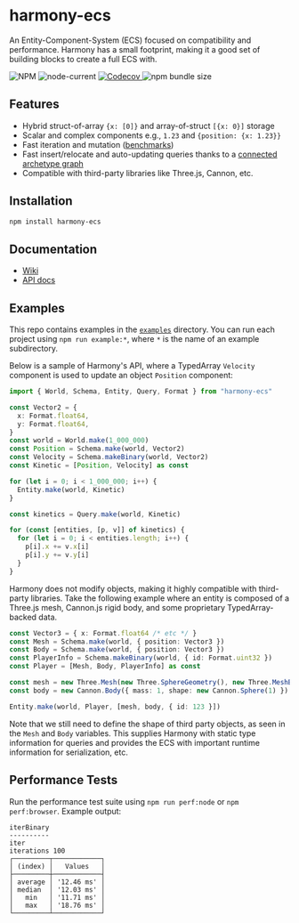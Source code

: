 # harmony-ecs

An Entity-Component-System (ECS) focused on compatibility and performance. Harmony has a small footprint, making it a good set of building blocks to create a full ECS with.

<img alt="NPM" src="https://img.shields.io/npm/l/harmony-ecs?style=flat-square">
<img alt="node-current" src="https://img.shields.io/node/v/harmony-ecs?style=flat-square">
<a href="https://codecov.io/gh/3mcd/harmony-ecs">
  <img alt="Codecov" src="https://img.shields.io/codecov/c/github/3mcd/harmony-ecs?style=flat-square">
</a>
<img alt="npm bundle size" src="https://img.shields.io/bundlephobia/min/harmony-ecs?style=flat-square">

## Features

- Hybrid struct-of-array `{x: [0]}` and array-of-struct `[{x: 0}]` storage
- Scalar and complex components e.g., `1.23` and `{position: {x: 1.23}}`
- Fast iteration and mutation ([benchmarks](https://github.com/3mcd/ecs-benchmark/tree/harmony-ecs))
- Fast insert/relocate and auto-updating queries thanks to a [connected archetype graph](./graph.png)
- Compatible with third-party libraries like Three.js, Cannon, etc.

## Installation

```sh
npm install harmony-ecs
```

## Documentation

- [Wiki](https://github.com/3mcd/harmony-ecs/wiki)
- [API docs](https://3mcd.github.io/harmony-ecs)

## Examples

This repo contains examples in the [`examples`](./examples) directory. You can run each project using `npm run example:*`, where `*` is the name of an example subdirectory.

Below is a sample of Harmony's API, where a TypedArray `Velocity` component is used to update an object `Position` component:

```ts
import { World, Schema, Entity, Query, Format } from "harmony-ecs"

const Vector2 = {
  x: Format.float64,
  y: Format.float64,
}
const world = World.make(1_000_000)
const Position = Schema.make(world, Vector2)
const Velocity = Schema.makeBinary(world, Vector2)
const Kinetic = [Position, Velocity] as const

for (let i = 0; i < 1_000_000; i++) {
  Entity.make(world, Kinetic)
}

const kinetics = Query.make(world, Kinetic)

for (const [entities, [p, v]] of kinetics) {
  for (let i = 0; i < entities.length; i++) {
    p[i].x += v.x[i]
    p[i].y += v.y[i]
  }
}
```

Harmony does not modify objects, making it highly compatible with third-party libraries. Take the following example where an entity is composed of a Three.js mesh, Cannon.js rigid body, and some proprietary TypedArray-backed data.

```ts
const Vector3 = { x: Format.float64 /* etc */ }
const Mesh = Schema.make(world, { position: Vector3 })
const Body = Schema.make(world, { position: Vector3 })
const PlayerInfo = Schema.makeBinary(world, { id: Format.uint32 })
const Player = [Mesh, Body, PlayerInfo] as const

const mesh = new Three.Mesh(new Three.SphereGeometry(), new Three.MeshBasicMaterial())
const body = new Cannon.Body({ mass: 1, shape: new Cannon.Sphere(1) })

Entity.make(world, Player, [mesh, body, { id: 123 }])
```

Note that we still need to define the shape of third party objects, as seen in the `Mesh` and `Body` variables. This supplies Harmony with static type information for queries and provides the ECS with important runtime information for serialization, etc.

## Performance Tests

Run the performance test suite using `npm run perf:node` or `npm perf:browser`. Example output:

```
iterBinary
----------
iter
iterations 100
┌─────────┬────────────┐
│ (index) │   Values   │
├─────────┼────────────┤
│ average │ '12.46 ms' │
│ median  │ '12.03 ms' │
│   min   │ '11.71 ms' │
│   max   │ '18.76 ms' │
└─────────┴────────────┘
```
